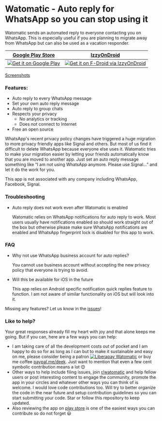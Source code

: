 # Watomatic - Auto reply for WhatsApp so you can stop using it

Watomatic sends an automated reply to everyone contacting you on WhatsApp. This is especially useful if you are planning to migrate away from WhatsApp but can also be used as a vacation responder.

| [Google Play Store](https://play.google.com/store/apps/details?id=com.parishod.watomatic&pcampaignid=pcampaignidMKT-Other-global-all-co-prtnr-py-PartBadge-Mar2515-1)   |  [IzzyOnDroid](https://apt.izzysoft.de/fdroid/index/apk/com.parishod.watomatic)   |
| ------------- | ------------- |
| <a href='https://play.google.com/store/apps/details?id=com.parishod.watomatic&pcampaignid=pcampaignidMKT-Other-global-all-co-prtnr-py-PartBadge-Mar2515-1'><img alt='Get it on Google Play' src='https://play.google.com/intl/en_us/badges/static/images/badges/en_badge_web_generic.png'/></a>       | <a href='https://apt.izzysoft.de/fdroid/index/apk/com.parishod.watomatic'><img alt='Get it on F-Droid via IzzyOnDroid' src='https://gitlab.com/IzzyOnDroid/repo/-/raw/master/assets/IzzyOnDroid.png'/></a>  |

[Screenshots](./media/screenshots/)

### Features:
- Auto reply to every WhatsApp message
- Set your own auto reply message
- Auto reply to group chats
- Respects your privacy
  - No analytics or tracking
  - Does not connect to Internet
- Free an open source

WhatsApp's recent privacy policy changes have triggered a huge migration to more privacy friendly apps like Signal and others. But most of us find it difficult to delete WhatsApp because everyone else uses it. Watomatic tries to make your migration easier by letting your friends automatically know that you are moved to another app. Just set an auto reply message something like “I am not using WhatsApp anymore. Please use Signal…” and let it do the work for you.

This app is not associated with any company including WhatsApp, Facebook, Signal.

### Troubleshooting

- Auto reply does not work even after Watomatic is enabled
  
  Watomatic relies on WhatsApp notifications for auto reply to work. Most users usually have notifications enabled so should work straight out of the box but otherwise please make sure WhatsApp notifications are enabled and WhatsApp fingerprint lock is disabled for this app to work.

### FAQ

- Why not use WhatsApp business account for auto replies?
  
  You cannot use business account without accepting the new privacy policy that everyone is trying to avoid.

- Will this be available for iOS in the future
  
  This app relies on Android specific notification quick replies feature to function. I am not aware of similar functionality on iOS but will look into it.

Missing any features? Let us know in the [issues](https://github.com/adeekshith/watomatic/issues)!

### Like to help?

Your great responses already fill my heart with joy and that alone keeps me going.
But if you can, here are a few ways you can help: 

- I am taking care of all the development costs out of pocket and I am happy to do so for
  as long as I can but to make it sustainable and easy on me, please consider being a patron
  [![Liberapay Watomatic](https://img.shields.io/liberapay/patrons/dk.svg?logo=liberapay)](https://liberapay.com/dk/donate)
  or buy me coffee [paypal.me/deek](https://paypal.me/deek). Just want to mention that even a few cent
  symbolic contribution means a lot 😊
- Other ways to help include filing issues, join [r/watomatic](https://www.reddit.com/r/watomatic/)
  and help fellow users or post interesting content to engage the community, promote the app in your circles
  and whatever other ways you can think of is welcome. I would love code contributions too. Will try
  to better organize the code in the near future and setup contribution guidelines so you can start
  submitting your code. Star or follow this repository to keep updated.
- Also reviewing the app on [play store](https://play.google.com/store/apps/details?id=com.parishod.watomatic)
  is one of the easiest ways you can contribute so do not forget 😃 
